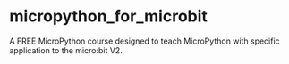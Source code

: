 # micropython_for_microbit
A FREE MicroPython course designed to teach MicroPython with specific application to the micro:bit V2.
